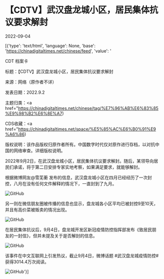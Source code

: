 # 【CDTV】武汉盘龙城小区，居民集体抗议要求解封

2022-09-04

[{'type': 'text/html', 'language': None, 'base': 'https://chinadigitaltimes.net/chinese/feed', 'value': '

CDT 档案卡

标题：【CDTV】武汉盘龙城小区，居民集体抗议要求解封

来源：网络（原作者不详）

发表日期：2022.9.2

主题归类：<a href="https://chinadigitaltimes.net/chinese/tag/%E7%96%AB%E6%83%85%E9%98%B2%E6%8E%A7)

CDS收藏：<a href="https://chinadigitaltimes.net/space/%E5%85%AC%E6%B0%91%E9%A6%86)

版权说明：该作品版权归原作者所有。中国数字时代仅对原作进行存档，以对抗中国的网络审查。详细版权说明。





2022年9月2日，在武汉盘龙城小区，居民集体抗议要求解封。随后，某领导向居民们承诺，将于第二日安排专家实地考察，如果满足要求，就能够解封。



根据微博网友@雪芜蘅 发布的信息，武汉盘龙城小区在四月已经经历了一次封控，八月在没有任何文件解释的情况下，一直封到了九月。

![GitHub](https://chinadigitaltimes.net/chinese/files/2022/09/IMG_960673897916-1.jpeg)

另一则在微信朋友圈被传播的信息也显示，盘龙城各小区平均已被封控9至10天，并且有高价菜被贩卖的情况出现。

![GitHub](https://chinadigitaltimes.net/chinese/files/2022/09/IMG_B7FE40785FDD-1.jpeg)

在居民集体抗议后，9月4日，盘龙城开发区新冠疫情防控指挥部发布《致居民朋友的一封信》，但并未提及关于是否解封的信息。

![GitHub](https://chinadigitaltimes.net/chinese/files/2022/09/IMG_0383.jpg)

该事件在中文互联网上引发热议，截止9月4日，微博话题 #武汉盘龙城疫情防控# 获得3014.4万次阅读。

![GitHub](https://chinadigitaltimes.net/chinese/files/2022/09/IMG_C2F9979D687A-1.jpeg)'}]